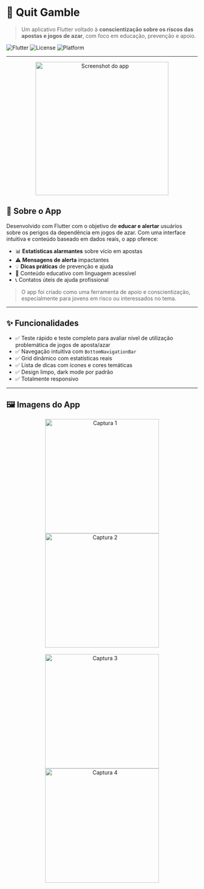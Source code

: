 # 🎲 Quit Gamble

> Um aplicativo Flutter voltado à **conscientização sobre os riscos das apostas e jogos de azar**, com foco em educação, prevenção e apoio.

![Flutter](https://img.shields.io/badge/Flutter-3.19-blue?logo=flutter)
![License](https://img.shields.io/badge/license-MIT-green)
![Platform](https://img.shields.io/badge/platform-Android-lightgrey)

---
<p align="center">
  <img src="https://github.com/user-attachments/assets/fa0efaea-e665-455c-a335-c0c2dc495cf7" alt="Screenshot do app" width="350">
</p>

## 📱 Sobre o App

Desenvolvido com Flutter com o objetivo de **educar e alertar** usuários sobre os perigos da dependência em jogos de azar. Com uma interface intuitiva e conteúdo baseado em dados reais, o app oferece:

- 📊 **Estatísticas alarmantes** sobre vício em apostas  
- ⚠️ **Mensagens de alerta** impactantes  
- 💡 **Dicas práticas** de prevenção e ajuda  
- 🧠 Conteúdo educativo com linguagem acessível  
- 📞 Contatos úteis de ajuda profissional  

> O app foi criado como uma ferramenta de apoio e conscientização, especialmente para jovens em risco ou interessados no tema.

---

## ✨ Funcionalidades

- ✅ Teste rápido e teste completo para avaliar nível de utilização problemática de jogos de aposta/azar
- ✅ Navegação intuitiva com `BottomNavigationBar`
- ✅ Grid dinâmico com estatísticas reais
- ✅ Lista de dicas com ícones e cores temáticas
- ✅ Design limpo, dark mode por padrão
- ✅ Totalmente responsivo

---

## 🖼️ Imagens do App
<p align="center">
  <img src="https://github.com/user-attachments/assets/ec866fe6-3dc8-45c3-b538-9dca9474f19e" alt="Captura 1" width="300">
  <img src="https://github.com/user-attachments/assets/a4958387-0fbe-4159-a05d-749ba9c200df" alt="Captura 2" width="300">
  <br><br>
  <img src="https://github.com/user-attachments/assets/69a8c149-0c65-410e-9fe7-f93ae01a0114" alt="Captura 3" width="300">
  <img src="https://github.com/user-attachments/assets/094809f7-f971-40ea-a7cc-cc9b525759af" alt="Captura 4" width="300">
</p>


